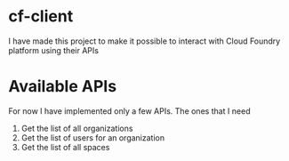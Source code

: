 # cf-client

I have made this project to make it possible to interact with Cloud Foundry platform using their APIs

# Available APIs

For now I have implemented only a few APIs. The ones that I need

1. Get the list of all organizations
2. Get the list of users for an organization
3. Get the list of all spaces
